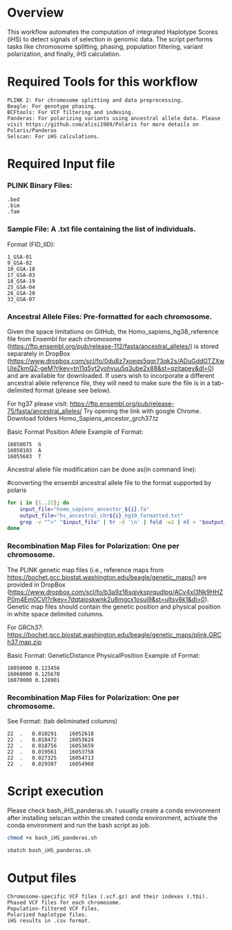 # Overview
This workflow automates the computation of integrated Haplotype Scores (iHS) to detect signals of selection in genomic data. The script performs tasks like chromosome splitting, phasing, population filtering, variant polarization, and finally, iHS calculation.

# Required Tools for this workflow
```
PLINK 2: For chromosome splitting and data preprocessing.
Beagle: For genotype phasing.
BCFtools: For VCF filtering and indexing.
Panderas: For polarizing variants using ancestral allele data. Please visit https://github.com/alisi1989/Polaris for more details on Polaris/Panderas
Selscan: For iHS calculations.
```

# Required Input file

### PLINK Binary Files: 
```
.bed
.bim
.fam
```
### Sample File: A .txt file containing the list of individuals. 
Format (FID_IID):

```
1_GSA-01
9_GSA-02
10_GSA-18
17_GSA-03
18_GSA-19
25_GSA-04
26_GSA-20
33_GSA-07
```
### Ancestral Allele Files: Pre-formatted for each chromosome.

Given the space limitations on GitHub, the Homo_sapiens_hg38_reference file from Ensembl for each chromosome (https://ftp.ensembl.org/pub/release-112/fasta/ancestral_alleles/) is stored separately in DropBox (https://www.dropbox.com/scl/fo/0du8z7xoeqs5qqr73qk2s/ADuGddGTZXwUIeZkmQZ-geM?rlkey=tn11q5yt2yohyuu5q3ube2x88&st=qzjtapey&dl=0) and are available for downloaded. If users wish to incorporate a different ancestral allele reference file, they will need to make sure the file is in a tab-delimited format (please see below).

For hg37 please visit: https://ftp.ensembl.org/pub/release-75/fasta/ancestral_alleles/
Try opening the link with google Chrome. Download folders Homo_Sapiens_ancestor_grch37.tz

Basic Format
Position  Allele
Example of Format:
```
16050075  G
16050103  A
16055683  T
```
Ancestral allele file modification can be done as(in command line):

#converting the ensembl ancestral allele file to the format supported by polaris

```bash
for i in {1..22}; do
    input_file="homo_sapiens_ancestor_${i}.fa"
    output_file="hs_ancestral_chr${i}_hg19_formatted.txt"
    grep -v "^>" "$input_file" | tr -d '\n' | fold -w1 | nl > "$output_file"
done
```

### Recombination Map Files for Polarization: One per chromosome. 
The PLINK genetic map files (i.e., reference maps from https://bochet.gcc.biostat.washington.edu/beagle/genetic_maps/) are provided in DropBox (https://www.dropbox.com/scl/fo/b3a9z16sqjvksprqudlpg/ACv4xl3Nk9HHZP0m4Em0CVI?rlkey=7dqtaioskwnk2u8mgcx1osui9&st=ultsv8k1&dl=0). Genetic map files should contain the genetic position and physical position in white space delimited columns.

For GRCh37: https://bochet.gcc.biostat.washington.edu/beagle/genetic_maps/plink.GRCh37.map.zip

Basic Format:
GeneticDistance PhysicalPosition
Example of Format:
```
16050000 0.123456   
16060000 0.125678  
16070000 0.128901   
```
### Recombination Map Files for Polarization: One per chromosome. 
See Format: (tab deliminated columns)
```
22	.	0.010291	16052618
22	.	0.018472	16053624
22	.	0.018756	16053659
22	.	0.019561	16053758
22	.	0.027325	16054713
22	.	0.029307	16054960
```
# Script execution

Please check bash_iHS_panderas.sh. I usually create a conda environment after installing selscan within the created conda environment, activate the conda environment and run the bash script as job.

```bash
chmod +x bash_iHS_panderas.sh

sbatch bash_iHS_panderas.sh
```


# Output files
```
Chromosome-specific VCF files (.vcf.gz) and their indexes (.tbi).
Phased VCF files for each chromosome.
Population-filtered VCF files.
Polarized haplotype files.
iHS results in .csv format.
```

